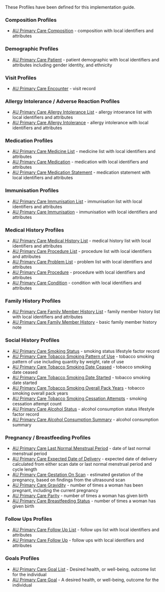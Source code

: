 These Profiles have been defined for this implementation guide.

### Composition Profiles
* [AU Primary Care Composition](StructureDefinition-AUPrimaryCareComposition.html) - composition with local identifiers and attributes

### Demographic Profiles
* [AU Primary Care Patient](StructureDefinition-AUPrimaryCarePatient.html) - patient demographic with local identifiers and attributes including gender identity, and ethnicity

### Visit Profiles
* [AU Primary Care Encounter](StructureDefinition-AUPrimaryCareEncounter.html) - visit record

### Allergy Intolerance / Adverse Reaction Profiles
* [AU Primary Care Allergy Intolerance List](StructureDefinition-AUPrimaryCareAllergyIntoleranceList.html) - allergy intoerance list with local identifiers and attributes
* [AU Primary Care Allergy Intolerance](StructureDefinition-AUPrimaryCareAllergyIntolerance.html) - allergy intolerance with local identifiers and attributes

### Medication Profiles
* [AU Primary Care Medicine List](StructureDefinition-AUPrimaryCareMedicineList.html) - medicine list with local identifiers and attributes
* [AU Primary Care Medication](StructureDefinition-AUPrimaryCareMedication.html) - medication with local identifiers and attributes
* [AU Primary Care Medication Statement](StructureDefinition-AUPrimaryCareMedicationStatement.html) - medication statement with local identifiers and attributes

### Immunisation Profiles
* [AU Primary Care Immunisation List](StructureDefinition-AUPrimaryCareImmunisationList.html) - immunisation list with local identifiers and attributes
* [AU Primary Care Immunisation](StructureDefinition-AUPrimaryCareImmunisation.html) - immunisation with local identifiers and attributes

### Medical History Profiles
* [AU Primary Care Medical History List](StructureDefinition-AUPrimaryCareMedicalHistoryList.html) - medical history list with local identifiers and attributes
* [AU Primary Care Procedure List](StructureDefinition-AUPrimaryCareProcedureList.html) - procedure list with local identifiers and attributes
* [AU Primary Care Problem List](StructureDefinition-AUPrimaryCareProblemList.html) - problem list with local identifiers and attributes
* [AU Primary Care Procedure](StructureDefinition-AUPrimaryCareProcedure.html) - procedure with local identifiers and attributes
* [AU Primary Care Condition](StructureDefinition-AUPrimaryCareCondition.html) - condition with local identifiers and attributes

### Family History Profiles
* [AU Primary Care Family Member History List](StructureDefinition-AUPrimaryCareFamilyMemberHistoryList.html) - family member history list with local identifiers and attributes
* [AU Primary Care Family Member History](StructureDefinition-AUPrimaryCareFamilyMemberHistory.html) - basic family member history note

### Social History Profiles
* [AU Primary Care Smoking Status](StructureDefinition-AUPrimaryCareSmokingStatus.html) - smoking status lifestyle factor record
* [AU Primary Care Tobacco Smoking Pattern of Use](StructureDefinition-AUPrimaryCareTobaccoPatternOfUse.html) - tobacco smoking pattern of use including quantity by weight, rate of use
* [AU Primary Care Tobacco Smoking Date Ceased](StructureDefinition-AUPrimaryCareTobaccoSmokingDateCeased.html) - tobacco smoking date ceased
* [AU Primary Care Tobacco Smoking Date Started](StructureDefinition-AUPrimaryCareTobaccoSmokingDateStarted.html) - tobacco smoking date started
* [AU Primary Care Tobacco Smoking Overall Pack Years](StructureDefinition-AUPrimaryCareOverallPackYears.html) - tobacco smoking overall pack years
* [AU Primary Care Tobacco Smoking Cessation Attempts](StructureDefinition-AUPrimaryCareSmokingCessationAttempts.html) - smoking cessation attempt count
* [AU Primary Care Alcohol Status](StructureDefinition-AUPrimaryCareAlcoholStatus.html) - alcohol consumption status lifestyle factor record
* [AU Primary Care Alcohol Consumption Summary](StructureDefinition-AUPrimaryCareAlcoholConsumptionSummary.html) - alcohol consumption summary



### Pregnancy / Breastfeeding Profiles
* [AU Primary Care Last Normal Menstrual Period](StructureDefinition-AUPrimaryCareLMP.html) - date of last normal menstrual period
* [AU Primary Care Expected Date of Delivery](StructureDefinition-AUPrimaryCareEDD.html) - expected date of delivery calculated from either scan date or last normal menstrual period and cycle length
* [AU Primary Care Gestation On Scan](StructureDefinition-AUPrimaryCareGestationalAge.html) - estimated gestation of the pregnancy, based on findings from the ultrasound scan
* [AU Primary Care Gravidity](StructureDefinition-AUPrimaryCareGravidity.html) - number of times a woman has been pregnant, including the current pregnancy
* [AU Primary Care Parity](StructureDefinition-AUPrimaryCareParity.html) - number of times a woman has given birth
* [AU Primary Care Breastfeeding Status](StructureDefinition-AUPrimaryCareBreastFeedingStatus.html) - number of times a woman has given birth

### Follow Ups Profiles
* [AU Primary Care Follow Up List](StructureDefinition-AUPrimaryCareFollowUpList.html) - follow ups list with local identifiers and attributes
* [AU Primary Care Follow Up](StructureDefinition-AUPrimaryCareFollowUp.html) - follow ups with local identifiers and attributes

### Goals Profiles
* [AU Primary Care Goal List](StructureDefinition-AUPrimaryCareGoalList.html) - Desired health, or well-being, outcome list for the individual
* [AU Primary Care Goal](StructureDefinition-AUPrimaryCareGoal.html) - A desired health, or well-being, outcome for the individual